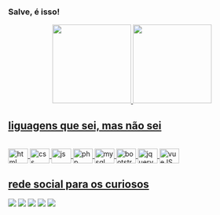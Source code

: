 ### Salve, é isso!

<div align = "center">
  <a href="#" target="_blank">
  <img height = "160em" src = "https://github-readme-stats.vercel.app/api?username=alexbrandoow&show_icons=true&theme=dark&include_all_commits=true&count_private=true" />
  <img height = "160em" src = "https://github-readme-stats.vercel.app/api/top-langs/?username=alexbrandoow&layout=compact&langs_count=7&theme=dark" />
</div>
  
  ## liguagens que sei, mas não sei
  
 <div style = "display: inline_block"> <br>
  <img align = "center" alt = "html" height = "30" width = "40" src = "https://cdn.jsdelivr.net/gh/devicons/devicon/icons/html5/html5-original.svg">
  <img align = "center" alt = "css" height = "30" width = "40" src = "https://cdn.jsdelivr.net/gh/devicons/devicon/icons/css3/css3-original.svg">
  <img align = "center" alt = "js" height = "30" width = "40" src = "https://cdn.jsdelivr.net/gh/devicons/devicon/icons/javascript/javascript-original.svg">
  <img align = "center" alt = "php" height = "30" width = "40" src = "https://cdn.jsdelivr.net/gh/devicons/devicon/icons/php/php-original.svg">
  <img align = "center" alt = "mysql" height = "30" width = "40" src = "https://cdn.jsdelivr.net/gh/devicons/devicon/icons/mysql/mysql-plain-wordmark.svg">
  <img align = "center" alt = "bootstrap" height = "30" width = "40" src = "https://cdn.jsdelivr.net/gh/devicons/devicon/icons/bootstrap/bootstrap-plain.svg">
  <img align = "center" alt = "jquery" height = "30" width = "40" src = "https://cdn.jsdelivr.net/gh/devicons/devicon/icons/jquery/jquery-original-wordmark.svg">
  <img align = "center" alt = "vueJS" height = "30" width = "40" src = "https://cdn.jsdelivr.net/gh/devicons/devicon/icons/vuejs/vuejs-original-wordmark.svg">
</div>

  
  ## rede social para os curiosos
  
<div>
  <a href="https://www.youtube.com/channel/UCmaCCNwAb1ZBm3EinWw0iaw" target="_blank"><img src="https://img.shields.io/badge/YouTube-FF0000?style=for-the-badge&logo=youtube&logoColor=white" target="_blank"></a>
  <a href="https://www.instagram.com/noobiel_/" target="_blank"><img src="https://img.shields.io/badge/-Instagram-%23E4405F?style=for-the-badge&logo=instagram&logoColor=white" target="_blank"></a>
 	<a href="https://www.twitch.tv/noobiel_" target="_blank"><img src="https://img.shields.io/badge/Twitch-9146FF?style=for-the-badge&logo=twitch&logoColor=white" target="_blank"></a> 
  <a href = "mailto:gabrielli9797@gmail.com"><img src="https://img.shields.io/badge/Gmail-D14836?style=for-the-badge&logo=gmail&logoColor=white" target="_blank"></a>
  <a href="https://www.linkedin.com/in/gabriel-de-lima-oliveira-548b48173/" target="_blank"><img src="https://img.shields.io/badge/-LinkedIn-%230077B5?style=for-the-badge&logo=linkedin&logoColor=white" target="_blank"></a> 
<div>
